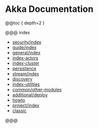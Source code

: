 # Akka Documentation

@@toc { depth=2 }

@@@ index

* [security/index](security/index.md)
* [guide/index](typed/guide/index.md)
* [general/index](general/index.md)
* [index-actors](typed/index.md)
* [index-cluster](typed/index-cluster.md)
* [persistence](typed/persistence.md)
* [stream/index](stream/index.md)
* [discovery](discovery/index.md)
* [index-utilities](index-utilities.md)
* [common/other-modules](common/other-modules.md)
* [additional/deploy](additional/deploy.md)
* [howto](howto.md)
* [project/index](project/index.md)
* [classic](index-classic.md)

@@@
